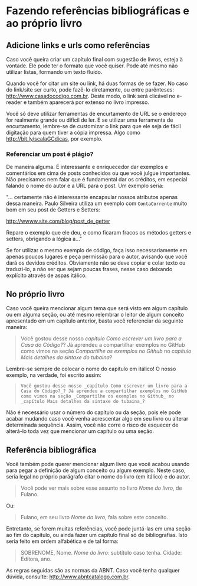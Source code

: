 # Fazendo referências bibliográficas e ao próprio livro

## Adicione links e urls como referências


Caso você queira criar um capítulo final com sugestão de livros, esteja à vontade. Ele pode ter o formato que você quiser. Pode até mesmo não utilizar listas, formando um texto fluído.

Quando você for citar um site ou link, há duas formas de se fazer. No caso do link/site ser curto, pode fazê-lo diretamente, ou entre parênteses: http://www.casadocodigo.com.br. Deste modo, o link será clicável no e-reader e também aparecerá por extenso no livro impresso. 

Você só deve utilizar ferramentas de encurtamento de URL se o endereço for realmente grande ou difícil de ler. E se utilizar uma ferramenta de encurtamento, lembre-se de customizar o link para que ele seja de fácil digitação para quem tiver a cópia impressa. Algo como http://bit.ly/scalaGCdicas, por exemplo. 

### Referenciar um post é plágio?

De maneira alguma. É interessante e enriquecedor dar exemplos e comentários em cima de posts conhecidos ou que você julgue importantes. Não precisamos nem falar que é fundamental dar os créditos, em especial falando o nome do autor e a URL para o post. Um exemplo seria:

"... certamente não é interessante encapsular nossos atributos apenas dessa maneira. Paulo Silveira utiliza um exemplo com `ContaCorrente` muito bom em seu post de Getters e Setters:

http://wwww.site.com/blog/post_de_getter

Repare o exemplo que ele deu, e como ficaram fracos os métodos getters e setters, obrigando a lógica a..."

Se for utilizar o mesmo exemplo de código, faça isso necessariamente em apenas poucos lugares e peça permissão para o autor, avisando que você dará os devidos créditos. Obviamente não se deve copiar e colar texto ou traduzi-lo, a não ser que sejam poucas frases, nesse caso deixando explícito através de aspas itálico.

## No próprio livro

Caso você queira mencionar algum tema que será visto em algum capítulo ou em alguma seção, ou até mesmo relembrar o leitor de algum conceito apresentado em um capítulo anterior, basta você referenciar da seguinte maneira:

> Você gostou desse nosso _capítulo Como escrever um livro para a Casa do Código?_? Já aprendeu a compartilhar exemplos no GitHub como vimos na seção _Compartilhe os exemplos no Github_ no _capítulo Mais detalhes da sintaxe do tubaina_?

Lembre-se sempre de colocar o nome do capítulo em itálico! O nosso exemplo, na verdade, foi escrito assim:

> `Você gostou desse nosso _capítulo Como escrever um livro para a Casa do Código?_? Já aprendeu a compartilhar exemplos no GitHub como vimos na seção _Compartilhe os exemplos no Github_ no _capítulo Mais detalhes da sintaxe do tubaina_?`

Não é necessário usar o número do capítulo ou da seção, pois ele pode acabar mudando caso você venha acrescentar algo em seu livro ou alterar determinada sequência. Assim, você não corre o risco de esquecer de alterá-lo toda vez que mencionar um capítulo ou uma seção.

## Referência bibliográfica

Você também pode querer mencionar algum livro que você acabou usando para pegar a definição de algum conceito ou algum exemplo. Neste caso, seria legal no próprio parágrafo citar o nome do livro (em itálico) e do autor.

> Você pode ver mais sobre esse assunto no livro _Nome do livro_, de Fulano.

Ou:

> Fulano, em seu livro _Nome do livro_, fala sobre este conceito.

Entretanto, se forem muitas referências, você pode juntá-las em uma seção ao fim do capítulo, ou ainda fazer um capítulo final só de bibliografias. Isto seria feito em ordem alfabética e de tal forma:

> SOBRENOME, Nome. _Nome do livro:_ subtítulo caso tenha. Cidade: Editora, ano.

As regras seguidas são as normas da ABNT. Caso você tenha qualquer dúvida, consulte: http://www.abntcatalogo.com.br.